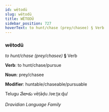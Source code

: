 ```yaml
---
id: wëtodü
slug: wëtodü
title: WËTODÜ
sidebar_position: 727
hoverText: to hunt/chase (prey/chasee) § Verb
---
```


### wëtodü

*to hunt/chase (prey/chasee)* **§** Verb

**Verb**: to hunt/chase/pursue

**Noun**: prey/chasee

**Modifier**: huntable/chaseable/pursuable

Telugu వేటాడు vēṭāḍu /ʋeːʈaːɖu/

*Dravidian Language Family*